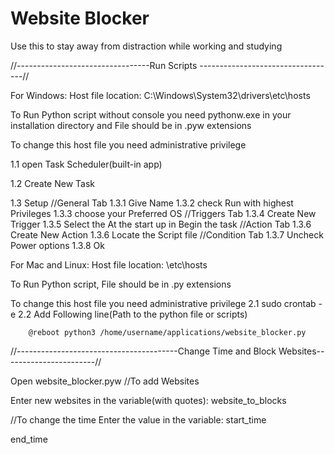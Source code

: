 # Website Blocker
Use this to stay away from distraction while working and studying

//---------------------------------Run Scripts ----------------------------------//

For Windows:
Host file location: C:\Windows\System32\drivers\etc\hosts

To Run Python script without console you need pythonw.exe in your installation directory and File should be in .pyw extensions

To change this host file you need administrative privilege

  1.1 open Task Scheduler(built-in app)
  
  1.2 Create New Task
  
  1.3 Setup
      //General Tab
      1.3.1 Give Name
      1.3.2 check Run with highest Privileges
      1.3.3 choose your Preferred OS
      //Triggers Tab
      1.3.4 Create  New Trigger
      1.3.5 Select the At the start up in Begin the task
      //Action Tab
      1.3.6 Create New Action
      1.3.6 Locate the Script file
      //Condition Tab
      1.3.7 Uncheck Power options
      1.3.8 Ok


For Mac and Linux:
Host file location: \etc\hosts

To Run Python script, File should be in .py extensions

To change this host file you need administrative privilege
    2.1 sudo crontab -e
    2.2 Add Following line(Path to the python file or scripts)
    
        @reboot python3 /home/username/applications/website_blocker.py

  //----------------------------------------Change Time and Block Websites-----------------------//

Open website_blocker.pyw
//To add Websites

Enter new websites in the variable(with quotes):
website_to_blocks

//To change the time
Enter the value in the variable:
start_time

end_time
